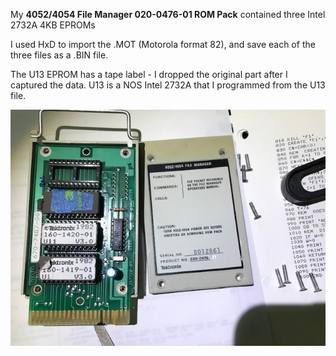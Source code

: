 My **4052/4054 File Manager 020-0476-01 ROM Pack** contained three Intel 2732A 4KB EPROMs

I used HxD to import the .MOT (Motorola format 82), and save each of the three files as a .BIN file.  

The U13 EPROM has a tape label - I dropped the original part after I captured the data.  U13 is a NOS Intel 2732A that I programmed from the U13 file.

![Label and PCB front](./4052%20File%20Manager%20dash%2001%20ROM%20Pack.jpg)
